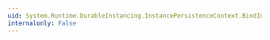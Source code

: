 ```yaml
---
uid: System.Runtime.DurableInstancing.InstancePersistenceContext.BindInstanceOwner(System.Guid,System.Guid)
internalonly: False
---
```

